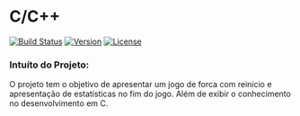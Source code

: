 C/C++
=====

[![Build Status](https://img.shields.io/badge/build-success-green.svg)](https://travis-ci.org/)
[![Version](https://img.shields.io/badge/version-1.0.3-orange.svg)](https://travis-ci.org/)
[![License](https://img.shields.io/badge/license-MIT-red.svg)](https://travis-ci.org/)

### Intuíto do Projeto:
O projeto tem o objetivo de apresentar um jogo de forca com reinicio e apresentação de estatísticas no fim do jogo. Além de exibir o conhecimento no desenvolvimento em C.
